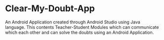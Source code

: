 # Clear-My-Doubt-App
An Android Application created through Android Studio using Java language. This contents Teacher-Student Modules which can communicate which each other and can solve the doubts using an Android Application.
